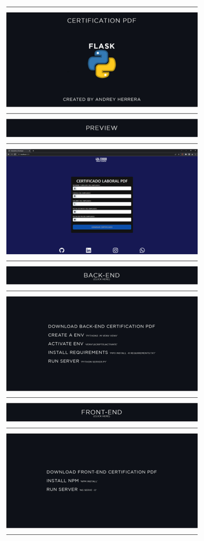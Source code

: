 ***
![](docs/Welcome-README.jpg)
***
![](docs/Preview-README.jpg)
***
![](docs/PDF-README.gif)
***
[![](docs/BackEnd-README.jpg)](https://github.com/AndreyHerrera/FLASK-CERTIFICATION-PDF)
***
![](docs/TextBackEnd-README.jpg)
***
[![](docs/FrontEnd-README.jpg)](https://github.com/AndreyHerrera/ANGULAR-CERTIFICATION-PDF)
***
![](docs/TextFrontEnd-README.jpg)
***